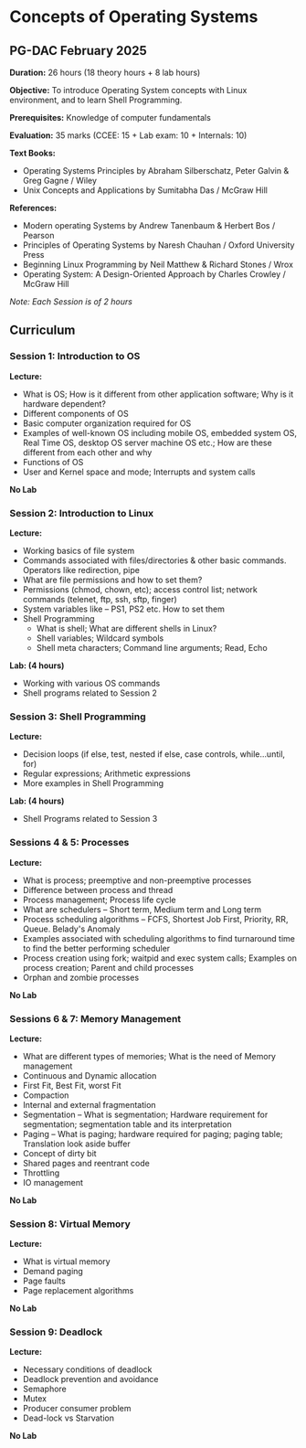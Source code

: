# Concepts of Operating Systems
## PG-DAC February 2025

**Duration:** 26 hours (18 theory hours + 8 lab hours)

**Objective:** To introduce Operating System concepts with Linux environment, and to learn Shell Programming.

**Prerequisites:** Knowledge of computer fundamentals

**Evaluation:** 35 marks (CCEE: 15 + Lab exam: 10 + Internals: 10)

**Text Books:**
- Operating Systems Principles by Abraham Silberschatz, Peter Galvin & Greg Gagne / Wiley
- Unix Concepts and Applications by Sumitabha Das / McGraw Hill

**References:**
- Modern operating Systems by Andrew Tanenbaum & Herbert Bos / Pearson
- Principles of Operating Systems by Naresh Chauhan / Oxford University Press
- Beginning Linux Programming by Neil Matthew & Richard Stones / Wrox
- Operating System: A Design-Oriented Approach by Charles Crowley / McGraw Hill

*Note: Each Session is of 2 hours*

## Curriculum

### Session 1: Introduction to OS
**Lecture:**
- What is OS; How is it different from other application software; Why is it hardware dependent?
- Different components of OS
- Basic computer organization required for OS
- Examples of well-known OS including mobile OS, embedded system OS, Real Time OS, desktop OS server machine OS etc.; How are these different from each other and why
- Functions of OS
- User and Kernel space and mode; Interrupts and system calls

**No Lab**

### Session 2: Introduction to Linux
**Lecture:**
- Working basics of file system
- Commands associated with files/directories & other basic commands. Operators like redirection, pipe
- What are file permissions and how to set them?
- Permissions (chmod, chown, etc); access control list; network commands (telenet, ftp, ssh, sftp, finger)
- System variables like – PS1, PS2 etc. How to set them
- Shell Programming
  - What is shell; What are different shells in Linux?
  - Shell variables; Wildcard symbols
  - Shell meta characters; Command line arguments; Read, Echo

**Lab: (4 hours)**
- Working with various OS commands
- Shell programs related to Session 2

### Session 3: Shell Programming
**Lecture:**
- Decision loops (if else, test, nested if else, case controls, while…until, for)
- Regular expressions; Arithmetic expressions
- More examples in Shell Programming

**Lab: (4 hours)**
- Shell Programs related to Session 3

### Sessions 4 & 5: Processes
**Lecture:**
- What is process; preemptive and non-preemptive processes
- Difference between process and thread
- Process management; Process life cycle
- What are schedulers – Short term, Medium term and Long term
- Process scheduling algorithms – FCFS, Shortest Job First, Priority, RR, Queue. Belady's Anomaly
- Examples associated with scheduling algorithms to find turnaround time to find the better performing scheduler
- Process creation using fork; waitpid and exec system calls; Examples on process creation; Parent and child processes
- Orphan and zombie processes

**No Lab**

### Sessions 6 & 7: Memory Management
**Lecture:**
- What are different types of memories; What is the need of Memory management
- Continuous and Dynamic allocation
- First Fit, Best Fit, worst Fit
- Compaction
- Internal and external fragmentation
- Segmentation – What is segmentation; Hardware requirement for segmentation; segmentation table and its interpretation
- Paging – What is paging; hardware required for paging; paging table; Translation look aside buffer
- Concept of dirty bit
- Shared pages and reentrant code
- Throttling
- IO management

**No Lab**

### Session 8: Virtual Memory
**Lecture:**
- What is virtual memory
- Demand paging
- Page faults
- Page replacement algorithms

**No Lab**

### Session 9: Deadlock
**Lecture:**
- Necessary conditions of deadlock
- Deadlock prevention and avoidance
- Semaphore
- Mutex
- Producer consumer problem
- Dead-lock vs Starvation

**No Lab**
